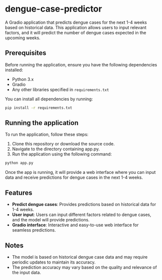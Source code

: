 # dengue-case-predictor

A Gradio application that predicts dengue cases for the next 1-4 weeks based on historical data. This application allows users to input relevant factors, and it will predict the number of dengue cases expected in the upcoming weeks.

## Prerequisites

Before running the application, ensure you have the following dependencies installed:

- Python 3.x
- Gradio
- Any other libraries specified in `requirements.txt`

You can install all dependencies by running:

```bash
pip install -r requirements.txt
```

## Running the application

To run the application, follow these steps:

1. Clone this repository or download the source code.
2. Navigate to the directory containing app.py.
3. Run the application using the following command:

```bash
python app.py
```

Once the app is running, it will provide a web interface where you can input data and receive predictions for dengue cases in the next 1-4 weeks.

## Features
- **Predict dengue cases**: Provides predictions based on historical data for 1-4 weeks.
- **User input**: Users can input different factors related to dengue cases, and the model will provide predictions.
- **Gradio interface**: Interactive and easy-to-use web interface for seamless predictions.

## Notes
- The model is based on historical dengue case data and may require periodic updates to maintain its accuracy.
- The prediction accuracy may vary based on the quality and relevance of the input data.
